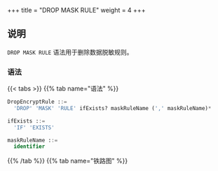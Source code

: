+++
title = "DROP MASK RULE"
weight = 4
+++

## 说明

`DROP MASK RULE` 语法用于删除数据脱敏规则。

### 语法

{{< tabs >}}
{{% tab name="语法" %}}
```sql
DropEncryptRule ::=
  'DROP' 'MASK' 'RULE' ifExists? maskRuleName (',' maskRuleName)*

ifExists ::=
  'IF' 'EXISTS'

maskRuleName ::=
  identifier
```
{{% /tab %}}
{{% tab name="铁路图" %}}
<iframe frameborder="0" name="diagram" id="diagram" width="100%" height="100%"></iframe>
{{% /tab %}}
{{< /tabs >}}

### 补充说明

- `ifExists` 子句用于避免 `Mask rule not exists` 错误。

### 示例

- 删除数据脱敏规则

```sql
DROP MASK RULE t_mask, t_mask_1;
```

- 使用 `ifExists` 子句删除数据脱敏规则

```sql
DROP MASK RULE IF EXISTS t_mask, t_mask_1;
```

### 保留字

`DROP`, `MASK`, `RULE`

### 相关链接

- [保留字](/cn/user-manual/shardingsphere-proxy/distsql/syntax/reserved-word/)
